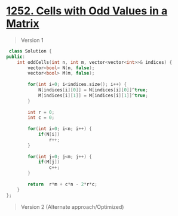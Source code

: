# [1252. Cells with Odd Values in a Matrix](https://leetcode.com/problems/cells-with-odd-values-in-a-matrix/)
> Version 1
```c++
 class Solution {
public:
    int oddCells(int n, int m, vector<vector<int>>& indices) {
        vector<bool> N(n, false);
        vector<bool> M(m, false);
        
        for(int i=0; i<indices.size(); i++) {
            N[indices[i][0]] = N[indices[i][0]]^true;
            M[indices[i][1]] = M[indices[i][1]]^true;
        }
        
        int r = 0;
        int c = 0;
        
        for(int i=0; i<n; i++) {
            if(N[i])
                r++;
        }
        
        for(int j=0; j<m; j++) {
            if(M[j])
                c++;
        }
        
        return  r*m + c*n - 2*r*c;
    }
};
```

> Version 2 (Alternate approach/Optimized)